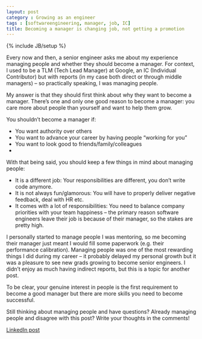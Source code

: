 ```yaml
---
layout: post
category : Growing as an engineer
tags : [softwareengineering, manager, job, IC] 
title: Becoming a manager is changing job, not getting a promotion
---
```

{% include JB/setup %}

Every now and then, a senior engineer asks me about my experience managing people and whether they should become a manager. For context, I used to be a TLM (Tech Lead Manager) at Google, an IC (Individual Contributor) but with reports (in my case both direct or through middle managers) – so practically speaking, I was managing people.

My answer is that they should first think about why they want to become a manager. There’s one and only one good reason to become a manager: you care more about people than yourself and want to help them grow.

You shouldn’t become a manager if:

- You want authority over others
- You want to advance your career by having people “working for you”
- You want to look good to friends/family/colleagues
- <insert another selfish reason>

With that being said, you should keep a few things in mind about managing people:

- It is a different job: Your responsibilities are different, you don’t write code anymore.
- It is not always fun/glamorous: You will have to properly deliver negative feedback, deal with HR etc.
- It comes with a lot of responsibilities: You need to balance company priorities with your team happiness – the primary reason software engineers leave their job is because of their manager, so the stakes are pretty high.

I personally started to manage people I was mentoring, so me becoming their manager just meant I would fill some paperwork (e.g. their performance calibration). Managing people was one of the most rewarding things I did during my career – it probably delayed my personal growth but it was a pleasure to see new grads growing to become senior engineers. I didn’t enjoy as much having indirect reports, but this is a topic for another post.

To be clear, your genuine interest in people is the first requirement to become a good manager but there are more skills you need to become successful.

Still thinking about managing people and have questions? Already managing people and disagree with this post? Write your thoughts in the comments!

[LinkedIn post](https://www.linkedin.com/posts/tumichel_growing-as-an-engineer-becoming-a-manager-activity-7160301069825134592-rky8?utm_source=share&utm_medium=member_desktop)

